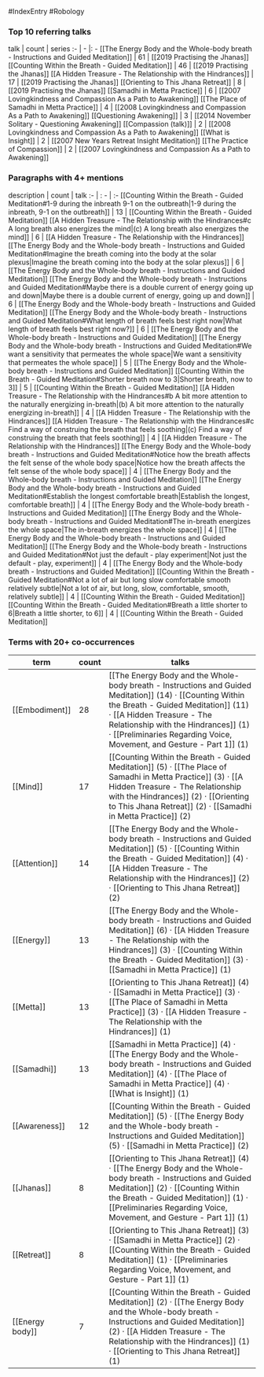 #IndexEntry #Robology

### Top 10 referring talks
talk | count | series
:- | - |: -
[[The Energy Body and the Whole-body breath - Instructions and Guided Meditation]] | 61 | [[2019 Practising the Jhanas]]
[[Counting Within the Breath - Guided Meditation]] | 46 | [[2019 Practising the Jhanas]]
[[A Hidden Treasure - The Relationship with the Hindrances]] | 17 | [[2019 Practising the Jhanas]]
[[Orienting to This Jhana Retreat]] | 8 | [[2019 Practising the Jhanas]]
[[Samadhi in Metta Practice]] | 6 | [[2007 Lovingkindness and Compassion As a Path to Awakening]]
[[The Place of Samadhi in Metta Practice]] | 4 | [[2008 Lovingkindness and Compassion As a Path to Awakening]]
[[Questioning Awakening]] | 3 | [[2014 November Solitary - Questioning Awakening]]
[[Compassion (talk)]] | 2 | [[2008 Lovingkindness and Compassion As a Path to Awakening]]
[[What is Insight]] | 2 | [[2007 New Years Retreat Insight Meditation]]
[[The Practice of Compassion]] | 2 | [[2007 Lovingkindness and Compassion As a Path to Awakening]]

### Paragraphs with 4+ mentions
description | count | talk
:- | : - | :-
[[Counting Within the Breath - Guided Meditation#1-9 during the inbreath 9-1 on the outbreath\|1-9 during the inbreath, 9-1 on the outbreath]] | 13 | [[Counting Within the Breath - Guided Meditation]]
[[A Hidden Treasure - The Relationship with the Hindrances#c A long breath also energizes the mind\|(c) A long breath also energizes the mind]] | 6 | [[A Hidden Treasure - The Relationship with the Hindrances]]
[[The Energy Body and the Whole-body breath - Instructions and Guided Meditation#Imagine the breath coming into the body at the solar plexus\|Imagine the breath coming into the body at the solar plexus]] | 6 | [[The Energy Body and the Whole-body breath - Instructions and Guided Meditation]]
[[The Energy Body and the Whole-body breath - Instructions and Guided Meditation#Maybe there is a double current of energy going up and down\|Maybe there is a double current of energy, going up and down]] | 6 | [[The Energy Body and the Whole-body breath - Instructions and Guided Meditation]]
[[The Energy Body and the Whole-body breath - Instructions and Guided Meditation#What length of breath feels best right now\|What length of breath feels best right now?]] | 6 | [[The Energy Body and the Whole-body breath - Instructions and Guided Meditation]]
[[The Energy Body and the Whole-body breath - Instructions and Guided Meditation#We want a sensitivity that permeates the whole space\|We want a sensitivity that permeates the whole space]] | 5 | [[The Energy Body and the Whole-body breath - Instructions and Guided Meditation]]
[[Counting Within the Breath - Guided Meditation#Shorter breath now to 3\|Shorter breath, now to 3]] | 5 | [[Counting Within the Breath - Guided Meditation]]
[[A Hidden Treasure - The Relationship with the Hindrances#b A bit more attention to the naturally energizing in-breath\|(b) A bit more attention to the naturally energizing in-breath]] | 4 | [[A Hidden Treasure - The Relationship with the Hindrances]]
[[A Hidden Treasure - The Relationship with the Hindrances#c Find a way of construing the breath that feels soothing\|(c) Find a way of construing the breath that feels soothing]] | 4 | [[A Hidden Treasure - The Relationship with the Hindrances]]
[[The Energy Body and the Whole-body breath - Instructions and Guided Meditation#Notice how the breath affects the felt sense of the whole body space\|Notice how the breath affects the felt sense of the whole body space]] | 4 | [[The Energy Body and the Whole-body breath - Instructions and Guided Meditation]]
[[The Energy Body and the Whole-body breath - Instructions and Guided Meditation#Establish the longest comfortable breath\|Establish the longest, comfortable breath]] | 4 | [[The Energy Body and the Whole-body breath - Instructions and Guided Meditation]]
[[The Energy Body and the Whole-body breath - Instructions and Guided Meditation#The in-breath energizes the whole space\|The in-breath energizes the whole space]] | 4 | [[The Energy Body and the Whole-body breath - Instructions and Guided Meditation]]
[[The Energy Body and the Whole-body breath - Instructions and Guided Meditation#Not just the default - play experiment\|Not just the default - play, experiment]] | 4 | [[The Energy Body and the Whole-body breath - Instructions and Guided Meditation]]
[[Counting Within the Breath - Guided Meditation#Not a lot of air but long slow comfortable smooth relatively subtle\|Not a lot of air, but long, slow, comfortable, smooth, relatively subtle]] | 4 | [[Counting Within the Breath - Guided Meditation]]
[[Counting Within the Breath - Guided Meditation#Breath a little shorter to 6\|Breath a little shorter, to 6]] | 4 | [[Counting Within the Breath - Guided Meditation]]

### Terms with 20+ co-occurrences
term | count | talks
-|-|-
[[Embodiment]] | 28 | <span class="counts">[[The Energy Body and the Whole-body breath - Instructions and Guided Meditation]] (14) · [[Counting Within the Breath - Guided Meditation]] (11) · [[A Hidden Treasure - The Relationship with the Hindrances]] (1) · [[Preliminaries Regarding Voice, Movement, and Gesture - Part 1]] (1)</span> 
[[Mind]] | 17 | <span class="counts">[[Counting Within the Breath - Guided Meditation]] (5) · [[The Place of Samadhi in Metta Practice]] (3) · [[A Hidden Treasure - The Relationship with the Hindrances]] (2) · [[Orienting to This Jhana Retreat]] (2) · [[Samadhi in Metta Practice]] (2)</span> 
[[Attention]] | 14 | <span class="counts">[[The Energy Body and the Whole-body breath - Instructions and Guided Meditation]] (5) · [[Counting Within the Breath - Guided Meditation]] (4) · [[A Hidden Treasure - The Relationship with the Hindrances]] (2) · [[Orienting to This Jhana Retreat]] (2)</span> 
[[Energy]] | 13 | <span class="counts">[[The Energy Body and the Whole-body breath - Instructions and Guided Meditation]] (6) · [[A Hidden Treasure - The Relationship with the Hindrances]] (3) · [[Counting Within the Breath - Guided Meditation]] (3) · [[Samadhi in Metta Practice]] (1)</span> 
[[Metta]] | 13 | <span class="counts">[[Orienting to This Jhana Retreat]] (4) · [[Samadhi in Metta Practice]] (3) · [[The Place of Samadhi in Metta Practice]] (3) · [[A Hidden Treasure - The Relationship with the Hindrances]] (1)</span> 
[[Samadhi]] | 13 | <span class="counts">[[Samadhi in Metta Practice]] (4) · [[The Energy Body and the Whole-body breath - Instructions and Guided Meditation]] (4) · [[The Place of Samadhi in Metta Practice]] (4) · [[What is Insight]] (1)</span> 
[[Awareness]] | 12 | <span class="counts">[[Counting Within the Breath - Guided Meditation]] (5) · [[The Energy Body and the Whole-body breath - Instructions and Guided Meditation]] (5) · [[Samadhi in Metta Practice]] (2)</span> 
[[Jhanas]] | 8 | <span class="counts">[[Orienting to This Jhana Retreat]] (4) · [[The Energy Body and the Whole-body breath - Instructions and Guided Meditation]] (2) · [[Counting Within the Breath - Guided Meditation]] (1) · [[Preliminaries Regarding Voice, Movement, and Gesture - Part 1]] (1)</span> 
[[Retreat]] | 8 | <span class="counts">[[Orienting to This Jhana Retreat]] (3) · [[Samadhi in Metta Practice]] (2) · [[Counting Within the Breath - Guided Meditation]] (1) · [[Preliminaries Regarding Voice, Movement, and Gesture - Part 1]] (1)</span> 
[[Energy body]] | 7 | <span class="counts">[[Counting Within the Breath - Guided Meditation]] (2) · [[The Energy Body and the Whole-body breath - Instructions and Guided Meditation]] (2) · [[A Hidden Treasure - The Relationship with the Hindrances]] (1) · [[Orienting to This Jhana Retreat]] (1)</span> 

